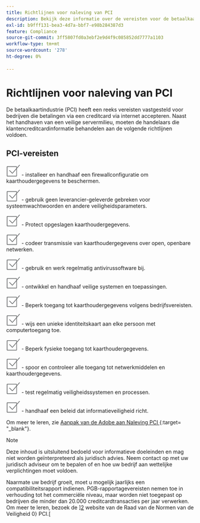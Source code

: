 ```yaml
---
title: Richtlijnen voor naleving van PCI
description: Bekijk deze informatie over de vereisten voor de betaalkaartindustrie (PCI) voor bedrijven die betalingen via een creditcard via internet accepteren.
exl-id: b9fff131-bea3-4d7a-bbf7-e98b284387d3
feature: Compliance
source-git-commit: 3ff5807fd0a3ebf2e9d4f9c085852dd7777a1103
workflow-type: tm+mt
source-wordcount: '278'
ht-degree: 0%

---
```


# Richtlijnen voor naleving van PCI

De betaalkaartindustrie (PCI) heeft een reeks vereisten vastgesteld voor bedrijven die betalingen via een creditcard via internet accepteren. Naast het handhaven van een veilige servermilieu, moeten de handelaars die klantencreditcardinformatie behandelen aan de volgende richtlijnen voldoen.

## PCI-vereisten

![&#x200B; checkbox &#x200B;](../assets/checkbox.png) - installeer en handhaaf een firewallconfiguratie om kaarthoudergegevens te beschermen.

![&#x200B; checkbox &#x200B;](../assets/checkbox.png) - gebruik geen leverancier-geleverde gebreken voor systeemwachtwoorden en andere veiligheidsparameters.

![&#x200B; checkbox &#x200B;](../assets/checkbox.png) - Protect opgeslagen kaarthoudergegevens.

![&#x200B; checkbox &#x200B;](../assets/checkbox.png) - codeer transmissie van kaarthoudergegevens over open, openbare netwerken.

![&#x200B; checkbox &#x200B;](../assets/checkbox.png) - gebruik en werk regelmatig antivirussoftware bij.

![&#x200B; checkbox &#x200B;](../assets/checkbox.png) - ontwikkel en handhaaf veilige systemen en toepassingen.

![&#x200B; checkbox &#x200B;](../assets/checkbox.png) - Beperk toegang tot kaarthoudergegevens volgens bedrijfsvereisten.

![&#x200B; checkbox &#x200B;](../assets/checkbox.png) - wijs een unieke identiteitskaart aan elke persoon met computertoegang toe.

![&#x200B; checkbox &#x200B;](../assets/checkbox.png) - Beperk fysieke toegang tot kaarthoudergegevens.

![&#x200B; checkbox &#x200B;](../assets/checkbox.png) - spoor en controleer alle toegang tot netwerkmiddelen en kaarthoudergegevens.

![&#x200B; checkbox &#x200B;](../assets/checkbox.png) - test regelmatig veiligheidssystemen en processen.

![&#x200B; checkbox &#x200B;](../assets/checkbox.png) - handhaaf een beleid dat informatieveiligheid richt.

Om meer te leren, zie [ Aanpak van de Adobe aan Naleving PCI ][1] {:target= &quot;_blank&quot;}.

>[!NOTE]
>
>Deze inhoud is uitsluitend bedoeld voor informatieve doeleinden en mag niet worden geïnterpreteerd als juridisch advies. Neem contact op met uw juridisch adviseur om te bepalen of en hoe uw bedrijf aan wettelijke verplichtingen moet voldoen.

Naarmate uw bedrijf groeit, moet u mogelijk jaarlijks een compatibiliteitsrapport indienen. PGB-rapportagevereisten nemen toe in verhouding tot het commerciële niveau, maar worden niet toegepast op bedrijven die minder dan 20.000 creditcardtransacties per jaar verwerken. Om meer te leren, bezoek de &rbrack;[2] website van de Raad van de Normen van de Veiligheid 0&rbrace; PCI.&lbrack;

[1]: https://business.adobe.com/products/magento/pci-compliance.html
[2]: https://www.pcisecuritystandards.org/index.php
